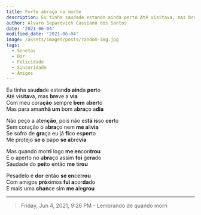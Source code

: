 ```yaml
---
title: Forte abraço na morte
description: Eu tinha saudade estando ainda perto Até visitava, mas breve a via...
author: Alvaro Separovich Cassiano dos Santos
date: '2021-06-04'
modified_date: '2021-06-04'
image: /assets/images/posts/random-img.jpg
tags:
  - Sonetos
  - Dor
  - Felicidade
  - Sinceridade
  - Amigos
---    
```

Eu tinha sau**da**de estan**do ain**da **per**to   
Até visi**ta**va, mas **bre**ve a **via**   
Com meu cora**ção** sempre **bem** a**ber**to   
Mas para ama**nhã um** bom a**bra**ço a**dia**   
   
Não peço a aten**ção**, pois não es**tá is**so **cer**to   
Sem coração o a**bra**ço nem **me a**li**via**   
Se sofro de **gra**ça eu já **fi**co es**per**to   
Me protejo **se o** papo **se a**bre**via**   
   
Mas quando mor**ri** logo **me en**con**trou**   
E o aperto no a**bra**ço assim **foi** ge**ra**do   
Saudade do **pei**to então **me** ti**rou**   

Pesadelo e **dor** então **se en**cer**rou**   
Com amigos **pró**ximos **fui a**cor**da**do   
E mais uma **chan**ce sim **me a**le**grou**     

______

> Friday, Jun 4, 2021, 9:26 PM - Lembrando de quando morri